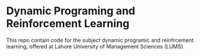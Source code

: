 # Dynamic Programing and Reinforcement Learning
This repo contain code for the subject dynamic programic and reinfrcement learning, offered at Lahore University of Management Sciences (LUMS).  
